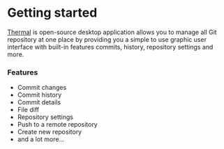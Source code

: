 # Getting started

[Thermal](/) is open-source desktop application allows you to manage all Git repository at one place by providing you a simple to use graphic user interface with built-in features commits, history, repository settings and more.

### Features

- Commit changes
- Commit history
- Commit details
- File diff
- Repository settings
- Push to a remote repository
- Create new repository
- and a lot more...
